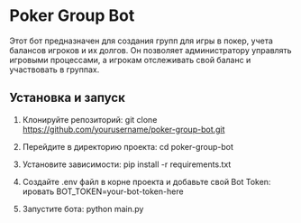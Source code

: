 # Poker Group Bot

Этот бот предназначен для создания групп для игры в покер, учета балансов игроков и их долгов. Он позволяет администратору управлять игровыми процессами, а игрокам отслеживать свой баланс и участвовать в группах.

## Установка и запуск

1. Клонируйте репозиторий:
   git clone https://github.com/yourusername/poker-group-bot.git
2. Перейдите в директорию проекта:
cd poker-group-bot

3. Установите зависимости:
pip install -r requirements.txt

4. Создайте .env файл в корне проекта и добавьте свой Bot Token:
ировать
BOT_TOKEN=your-bot-token-here
5. Запустите бота:
python main.py
